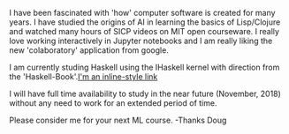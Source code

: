 
I have been fascinated with 'how' computer software is created for many years. I have studied the origins of AI in learning the basics of Lisp/Clojure and watched many hours of SICP videos on MIT open courseware. I really love working interactively in Jupyter notebooks and I am really liking the new 'colaboratory' application from google.

I am currently studing Haskell using the IHaskell kernel with direction from the 'Haskell-Book'.[I'm an inline-style link](https://www.google.com)
 

I will have full time availability to study in the near future (November, 2018) without any need to work for an extended period of time.

Please consider me for your next ML course.   -Thanks Doug